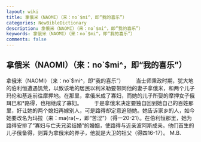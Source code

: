 ```yaml
---
layout: wiki
title: 拿俄米（NAOMI）（来：no`$mi^，即“我的喜乐”）
categories: NewBibleDictionary
description: 拿俄米（NAOMI）（来：no`$mi^，即“我的喜乐”）
keywords: 拿俄米（NAOMI）（来：no`$mi^，即“我的喜乐”）
comments: false
---
```


## 拿俄米（NAOMI）（来：no`$mi^，即“我的喜乐”）



拿俄米（NAOMI）（来：no`$mi^，即“我的喜乐”）
　　当士师秉政时期，犹大地的伯利恒遭遇饥荒，以致该地的居民以利米勒要带同他的妻子拿俄米，和两个儿子玛伦和基连前往摩押地。在那里，拿俄米成了寡妇，而她的儿子所娶的摩押女子俄珥巴和*路得，也相继成了寡妇。
　　于是拿俄米决定要独自回到她自己的百姓那里，好让她的两个媳妇再嫁别人，可是路得却定意追随她。她告诉家乡的人，如今她要改名为玛拉（来：ma{ra{~，即“苦涩”）（得一20-21）。在伯利恒那里，她为路得安排了“寡妇与亡夫兄弟结婚”的婚姻，使路得与近亲波阿斯成亲。他们首生的儿子俄备得，则算为拿俄米的养子，他就是大卫的祖父（得四16-17）。
M.B.




